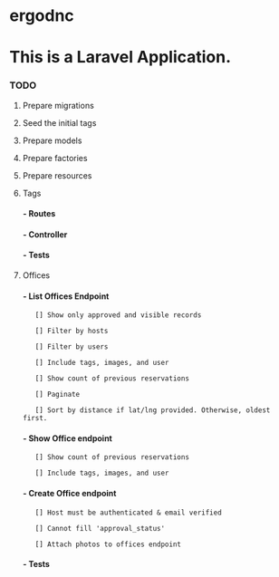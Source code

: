 # ergodnc

# This is a Laravel Application.

### TODO

1. Prepare migrations
2. Seed the initial tags
3. Prepare models
4. Prepare factories
5. Prepare resources
6. Tags

   #### - Routes
   
   #### - Controller
   
   #### - Tests
   
7. Offices

   #### - List Offices Endpoint
   
          [] Show only approved and visible records

          [] Filter by hosts

          [] Filter by users

          [] Include tags, images, and user

          [] Show count of previous reservations

          [] Paginate

          [] Sort by distance if lat/lng provided. Otherwise, oldest first.
   
   #### - Show Office endpoint
   
          [] Show count of previous reservations

          [] Include tags, images, and user

   #### - Create Office endpoint
   
          [] Host must be authenticated & email verified

          [] Cannot fill 'approval_status'

          [] Attach photos to offices endpoint
   
   #### - Tests
   

